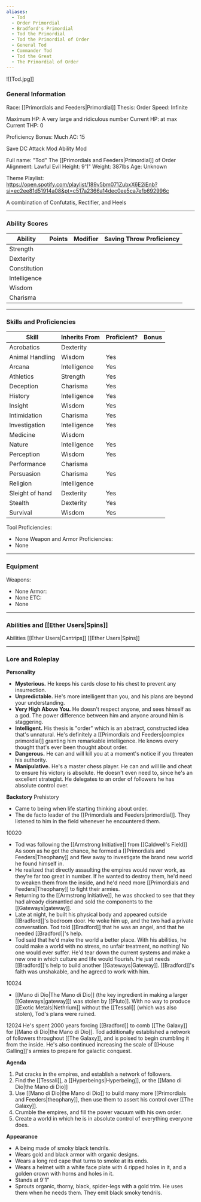 ```yaml
---
aliases:
  - Tod
  - Order Primordial
  - Bradford's Primordial
  - Tod the Primordial
  - Tod the Primordial of Order
  - General Tod
  - Commander Tod
  - Tod the Great
  - The Primordial of Order
---
```

 ![[Tod.jpg]]
### General Information
Race: [[Primordials and Feeders|Primordial]]
Thesis: Order
Speed: Infinite

Maximum HP: A very large and ridiculous number
Current HP: at max
Current THP: 0

Proficiency Bonus: Much
AC: 15

Save DC
Attack Mod
Ability Mod

Full name: "Tod" The [[Primordials and Feeders|Primordial]] of Order
Alignment: Lawful Evil
Height: 9'1"
Weight: 387lbs
Age: Unknown

Theme Playlist: https://open.spotify.com/playlist/189v5bm071ZubxX6E2iEnb?si=ec2ee81d51914a08&pt=c517a2366a14dec0ee5ca7efb692996c

A combination of Confutatis, Rectifier, and Heels



---
### Ability Scores

| Ability      | Points | Modifier | Saving Throw Proficiency |
| ------------ | ------ | -------- | ------------------------ |
| Strength     |        |          |                          |
| Dexterity    |        |          |                          |
| Constitution |        |          |                          |
| Intelligence |        |          |                          |
| Wisdom       |        |          |                          |
| Charisma     |        |          |                          |



---
### Skills and Proficiencies
| Skill           | Inherits From | Proficient? | Bonus |
| --------------- | ------------- | ----------- | ----- |
| Acrobatics      | Dexterity     |             |       |
| Animal Handling | Wisdom        | Yes         |       |
| Arcana          | Intelligence  | Yes         |       |
| Athletics       | Strength      | Yes         |       |
| Deception       | Charisma      | Yes         |       |
| History         | Intelligence  | Yes         |       |
| Insight         | Wisdom        | Yes         |       |
| Intimidation    | Charisma      | Yes         |       |
| Investigation   | Intelligence  | Yes         |       |
| Medicine        | Wisdom        |             |       |
| Nature          | Intelligence  | Yes         |       |
| Perception      | Wisdom        | Yes         |       |
| Performance     | Charisma      |             |       |
| Persuasion      | Charisma      | Yes         |       |
| Religion        | Intelligence  |             |       |
| Sleight of hand | Dexterity     | Yes         |       |
| Stealth         | Dexterity     | Yes         |       |
| Survival        | Wisdom        | Yes         |       |

Tool Proficiencies:
- None
Weapon and Armor Proficiencies:
- None



---
### Equipment
Weapons:
- None
Armor:
- None
ETC:
- None

---
### Abilities and [[Ether Users|Spins]]
Abilities
[[Ether Users|Cantrips]]
[[Ether Users|Spins]]



---
### Lore and Roleplay
**Personality**
- **Mysterious.** He keeps his cards close to his chest to prevent any insurrection. 
- **Unpredictable.** He's more intelligent than you, and his plans are beyond your understanding. 
- **Very High Above You.** He doesn't respect anyone, and sees himself as a god. The power difference between him and anyone around him is staggering.
- **Intelligent.** His thesis is "order" which is an abstract, constructed idea that's unnatural. He's definitely a [[Primordials and Feeders|complex primordial]] granting him remarkable intelligence. He knows every thought that's ever been thought about order.
- **Dangerous.** He can and will kill you at a moment's notice if you threaten his authority.
- **Manipulative.** He's a master chess player. He can and will lie and cheat to ensure his victory is absolute. He doesn't even need to, since he's an excellent strategist. He delegates to an order of followers he has absolute control over. 

**Backstory**
Prehistory
- Came to being when life starting thinking about order.
- The de facto leader of the [[Primordials and Feeders|primordial]]. They listened to him in the field whenever he encountered them.

10020
- Tod was following the [[Armstrong Initiative]] from [[Caldwell's Field]] As soon as he got the chance, he formed a [[Primordials and Feeders|Theophany]] and flew away to investigate the brand new world he found himself in.
- He realized that directly assaulting the empires would never work, as they're far too great in number. If he wanted to destroy them, he'd need to weaken them from the inside, and he'd need more [[Primordials and Feeders|Theophany]] to fight their armies. 
- Returning to the [[Armstrong Initiative]], he was shocked to see that they had already dismantled and sold the components to the [[Gateways|gateway]].
- Late at night, he built his physical body and appeared outside [[Bradford]]'s bedroom door. He woke him up, and the two had a private conversation. Tod told [[Bradford]] that he was an angel, and that he needed [[Bradford]]'s help. 
- Tod said that he'd make the world a better place. With his abilities, he could make a world with no stress, no unfair treatment, no nothing! No one would ever suffer. He'd tear down the current systems and make a new one in which culture and life would flourish. He just needs [[Bradford]]'s help to build another [[Gateways|Gateway]]. [[Bradford]]'s faith was unshakable, and he agreed to work with him.

10024
- [[Mano di Dio|The Mano di Dio]] (the key ingredient in making a larger [[Gateways|gateway]]) was stolen by [[Pluto]]. With no way to produce [[Exotic Metals|Nethrium]] without the [[Tessali]] (which was also stolen), Tod's plans were ruined.

12024
	He's spent 2000 years forcing [[Bradford]] to comb [[The Galaxy]] for [[Mano di Dio|the Mano di Dio]]. Tod additionally established a network of followers throughout [[The Galaxy]], and is poised to begin crumbling it from the inside. He's also continued increasing the scale of [[House Galling]]'s armies to prepare for galactic conquest. 

**Agenda**
1. Put cracks in the empires, and establish a network of followers.
2. Find the [[Tessali]], a [[Hyperbeings|Hyperbeing]], or the [[Mano di Dio|the Mano di Dio]]
3. Use [[Mano di Dio|the Mano di Dio]] to build many more [[Primordials and Feeders|theophany]], then use them to assert his control over [[The Galaxy]].
4. Crumble the empires, and fill the power vacuum with his own order. 
5. Create a world in which he is in absolute control of everything everyone does.

**Appearance**
- A being made of smoky black tendrils.
- Wears gold and black armor with organic designs. 
- Wears a long red cape that turns to smoke at its ends.
- Wears a helmet with a white face plate with 4 ripped holes in it, and a golden crown with horns and holes in it.
- Stands at 9'1"
- Sprouts organic, thorny, black, spider-legs with a gold trim. He uses them when he needs them. They emit black smoky tendrils.   